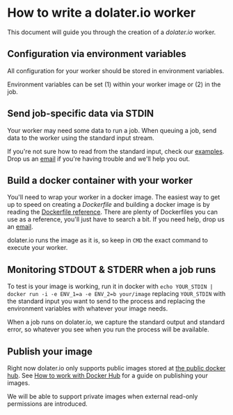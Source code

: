 # How to write a dolater.io worker

This document will guide you through the creation of a *dolater.io* worker.

## Configuration via environment variables

All configuration for your worker should be stored in environment variables.

Environment variables can be set (1) within your worker image or (2) in the job.

## Send job-specific data via STDIN

Your worker may need some data to run a job. When queuing a job, send data to the worker using the standard input stream.

If you're not sure how to read from the standard input, check our [examples](examples/). Drop us an [email](mailto:admin@dolater.io) if you're having trouble and we'll help you out.

## Build a docker container with your worker

You'll need to wrap your worker in a docker image. The easiest way to get up to speed on creating a _Dockerfile_ and building a docker image is by reading the [Dockerfile reference](https://docs.docker.com/reference/builder/). There are plenty of Dockerfiles you can use as a reference, you'll just have to search a bit. If you need help, drop us an [email](mailto:admin@dolater.io).

dolater.io runs the image as it is, so keep in `CMD` the exact command to execute your worker.

## Monitoring STDOUT & STDERR when a job runs

To test is your image is working, run it in docker with `echo YOUR_STDIN | docker run -i -e ENV_1=a -e ENV_2=b your/image` replacing `YOUR_STDIN` with the standard input you want to send to the process and replacing the environment variables with whatever your image needs.

When a job runs on dolater.io, we capture the standard output and standard error, so whatever you see when you run the process will be available.

## Publish your image

Right now dolater.io only supports public images stored at [the public docker hub](https://hub.docker.com/). See [How to work with Docker Hub](http://docs.docker.com/userguide/dockerrepos/) for a guide on publishing your images.

We will be able to support private images when external read-only permissions are introduced.
